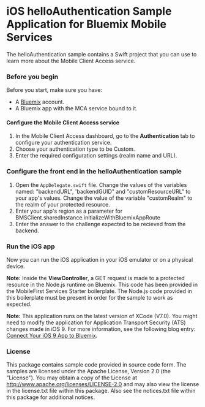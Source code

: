 # iOS helloAuthentication Sample Application for Bluemix Mobile Services

The helloAuthentication sample contains a Swift project that you can use to learn more about the Mobile Client Access service.  

### Before you begin
Before you start, make sure you have:

- A [Bluemix](http://bluemix.net) account.
- A Bluemix app with the MCA service bound to it.

#### Configure the Mobile Client Access service

1.	In the Mobile Client Access dashboard, go to the **Authentication** tab to configure your authentication service.  
2.  Choose your authentication type to be Custom.
3.  Enter the required configuration settings (realm name and URL).

### Configure the front end in the helloAuthentication sample
1. Open the `AppDelegate.swift` file. Change the values of the variables named: "backendURL", 'backendGUID" and "customResourceURL" to your app's values. Change the value of the variable "customRealm" to the realm of your protected resource.
2. Enter your app's region as a parameter for BMSClient.sharedInstance.initializeWithBluemixAppRoute
3. Enter the answer to the challenge expected to be recieved from the backend.

### Run the iOS app
Now you can run the iOS application in your iOS emulator or on a physical device.


**Note:** Inside the **ViewController**, a GET request is made to a protected resource in the Node.js runtime on Bluemix. This code has been provided in the MobileFirst Services Starter boilerplate. The Node.js code provided in this boilerplate must be present in order for the sample to work as expected.


**Note:** This application runs on the latest version of XCode (V7.0). You might need to modify the application for Application Transport Security (ATS) changes made in iOS 9. For more information, see the following blog entry: [Connect Your iOS 9 App to Bluemix](https://developer.ibm.com/bluemix/2015/09/16/connect-your-ios-9-app-to-bluemix/).


### License
This package contains sample code provided in source code form. The samples are licensed under the Apache License, Version 2.0 (the "License"). You may obtain a copy of the License at http://www.apache.org/licenses/LICENSE-2.0 and may also view the license in the license.txt file within this package. Also see the notices.txt file within this package for additional notices.
